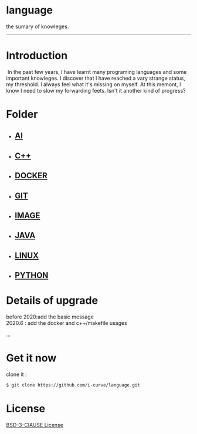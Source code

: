 

# language

the sumary of knowleges.

***



# Introduction

​	In the past few years, I have learnt many programing languages and some important knowleges. I discover that I have reached a vary strange status, my threshold. I always feel what it's missing on myself. At this memont, I know I need to slow my forwarding feets. Isn't it another kind of progress?



# Folder

- ## **[AI](AI)**

- ## **[C++](C++)**

- ## **[DOCKER](DOCKER)**

- ## **[GIT](GIT)**

- ## **[IMAGE](IMAGE)**

- ## **[JAVA](JAVA)**

- ## **[LINUX](LINUX)**

- ## **[PYTHON](PYTHON)**



# Details of upgrade


before 2020:add the basic message  
2020.6 : add the docker and c++/makefile usages 

...

# Get it now

clone it :

```bash
$ git clone https://github.com/i-curve/language.git
```



# License

[BSD-3-ClAUSE License](LICENSE)